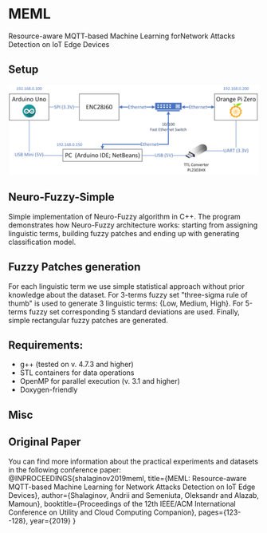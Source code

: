 # MEML
Resource-aware MQTT-based Machine Learning forNetwork Attacks Detection on IoT Edge Devices


## Setup 
![IoT Ecosystem setup](setup.png)


## Neuro-Fuzzy-Simple

Simple implementation of Neuro-Fuzzy algorithm in C++. The program demonstrates how Neuro-Fuzzy architecture works: 
starting from assigning linguistic terms, building fuzzy patches and ending up with generating classification model.

## Fuzzy Patches generation

For each linguistic term we use simple statistical approach without prior knowledge about the dataset. 
For 3-terms fuzzy set "three-sigma rule of thumb" is used to generate 3 linguistic terms: {Low, Medium, High}. For 5-terms fuzzy set corresponding 5 standard deviations are used.
Finally, simple rectangular fuzzy patches are generated.

## Requirements:

- g++ (tested on v. 4.7.3 and higher)
- STL containers for data operations
- OpenMP for parallel execution (v. 3.1 and higher)
- Doxygen-friendly

## Misc


## Original Paper
You can find more information about the practical experiments and datasets in the following conference paper:
	@INPROCEEDINGS{shalaginov2019meml,
		title={MEML: Resource-aware MQTT-based Machine Learning for Network Attacks Detection on IoT Edge Devices},
		author={Shalaginov, Andrii and Semeniuta, Oleksandr and Alazab, Mamoun},
		booktitle={Proceedings of the 12th IEEE/ACM International Conference on Utility and Cloud Computing Companion},
		pages={123--128},
		year={2019}
	}
